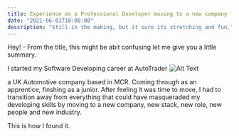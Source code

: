 ```yaml
---
title: Experience as a Professional Developer moving to a new company for the first time.
date: "2021-06-01T10:00:00"
description: "Still in the making, but it sure its stretching and fun."
---
```


Hey! - From the title, this might be abit confusing let me give you a little summary.

I started my Software Developing career at AutoTrader
![Alt Text](https://cdn.freelogovectors.net/wp-content/uploads/2019/01/autotrader-logo.png "AT Logo")

a UK Automotive company based in MCR. Coming through as an apprentice, finshing as a junior.
After feeling it was time to move, I had to transition away from everything that could have masqueraded my developing skills by moving to a new company, new stack, new role, new people and new industry.

This is how I found it.
